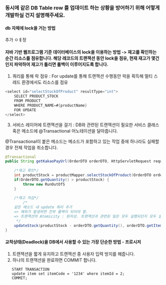 ### 동시에 같은 DB Table row 를 업데이트 하는 상황을 방어하기 위해 어떻게 개발하실 건지 설명해주세요.

#### db 자체에 lock을 거는 방법 
추가 ㅇㅖ정 


#### 자바 기반 웹프로그램 기준 데이터베이스의 lock을 이용하는 방법 -> 재고를 확인하는 순간 리소스를 점유합니다. 해당 레코드의 트랜잭션 동안 lock을 점유, 현재 재고가 몇건인지 파악하여 재고가 틀리면 롤백이 이루어지도록 합니다. 
1. 쿼리를 통해 락 점유 : For update를 통해 트랜잭션 수행동안 락을 획득해 멀티 스레드 환경에서도 리소스를 점유
   
```java
<select id="selectStockOfProduct" resultType="int">
	SELECT PRODUCT_STOCK
	FROM PRODUCT
	WHERE PRODUCT_NAME=#{productName}
	FOR UPDATE
</select>
```

3. 서비스 레이어에 트랜잭션을 걸기 
: DB와 관련된 트랜잭션이 필요한 서비스 클래스 혹은 메소드에 @Transactional 어노테이션을 달아줍니다.

 @Transactional이 붙은 메소드는 메소드가 포함하고 있는 작업 중에 하나라도 실패할 경우 전체 작업을 취소합니다.  

```java
@Transactional 
public String getKakaoPayUrl(OrderDTO orderDTO, HttpServletRequest request) throws RunOutOfStockException {
		
	/*재고 확인*/
	int productStock = productMapper.selectStockOfProduct(OrderDTO orderDTO.getItemName());
	if(OrderDTO.getQuantity() > productStock) {
		throw new RunOutOfS
	}
	
	/*재고 차감*/
        /* 
	같은 메소드 내 update 쿼리 추가 
	=> 예외가 발생하면 전부 롤백이 되어야 함. 
 	=> 트랜잭션의 Atomicity : 원자성. 트랜잭션과 관련된 일은 모두 실행되던지 모두 실행되지 않도록 하던지를 보장하는 특성
	 */
	updateStock(productStock - orderDTO.getQuantity(), orderDTO.getItemName(), "product_name");
}
```

#### 교착상태(Deadlock)을 DB에서 사용할 수 있는 가장 단순한 방법 - 프로시저
1. 트랜잭션을 짧게 유지하고 트랜잭션 중 사용자 입력 방지를 해줍니다. 
2. 하나의 트랜잭션을 완료하면 COMMIT 합니다.

```
   START TRANSACTION
   update item set itemCode = '1234' where itemId = 2; 
   COMMIT;
```
